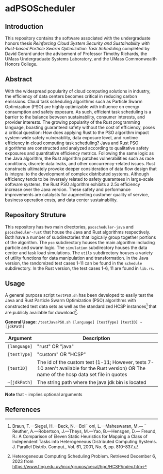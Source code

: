 # adPSOScheduler

## Introduction

This repository contains the software associated with the undergraduate honors thesis *Reinforcing Cloud System Security and Sustainability with Rust-based Particle Swarm Optimization Task Scheduling* completed by David Gerard under the advisement of Professor Timothy Richards, the UMass Undergraduate Systems Laboratory, and the UMass Commonwealth Honors College.

## Abstract

With the widespread popularity of cloud computing solutions in industry, the efficiency of data centers becomes critical in reducing carbon emissions. Cloud task scheduling algorithms such as Particle Swarm Optimization (PSO) are highly optimizable with influence on energy consumption and safety exposure. As such, efficient task scheduling is a barrier to the balance between sustainability, consumer interests, and provider interests. The growing popularity of the Rust programming language, boasting guaranteed safety without the cost of efficiency, poses a critical question: How does applying Rust to the PSO algorithm impact system-wide safety vulnerability, data exposure level, and runtime efficiency in cloud computing task scheduling? Java and Rust PSO algorithms are constructed and analyzed according to qualitative safety exposures and quantitative efficiency metrics. Following the same logic as the Java algorithm, the Rust algorithm patches vulnerabilities such as race conditions, discrete data leaks, and other concurrency-related issues. Rust constructs ultimately provoke deeper consideration of data flow design that is integral to the development of complex distributed systems. Although efficiency tends to be inversely related to safety guarantees in large-scale software systems, the Rust PSO algorithm exhibits a 2.5x efficiency increase over the Java version. These safety and performance improvements are catalysts for augmenting customer quality of service, business operation costs, and data center sustainability.

## Repository Struture

This repository has two main directories, `psoscheduler-java` and `psoscheduler-rust` that house the Java and Rust algorithms respectively. Both have a number of subdirectories that logically group together portions of the algorithm. The `pso` subdirectory houses the main algorithm including particle and swarm logic. The `simulation` subdirectory houses the data center and task load simulations. The `utils` subdirectory houses a variety of utility functions for data manipulation and transformation. In the Java version, the randomized test cases 1-11 can be found in the `schedule` subdirectory. In the Rust version, the test cases 1-6, 11 are found in `lib.rs`.

## Usage

A general purpose script `testPSO.sh` has been developed to easily test the Java and Rust Particle Swarm Optimization (PSO) algorithms with constructed test data sets as well as the standardized HCSP instances[^1] that are publicly available for download[^2].

**General Usage:** `/testJavaPSO.sh [language] [testType] [testID] ~[jdkPath]`

| Argument | Description |
| -------- | ----------- |
| `[language]` | "rust" OR "java" |
| `[testType]` | "custom" OR "HCSP" |
| `[testID]`   | The id of the custom test (1-11; However, tests 7-10 aren't available for the Rust version) OR The name of the hcsp data set file in quotes |
| `~[jdkPath]` | The string path where the java jdk bin is located |

**Note** that `~` implies optional arguments

## References

[^1]: Braun, T.—Siegel, H.—Beck, N.—Bol¨ oni, L.—Maheswaran, M.— ¨
Reuther, A.—Robertson, J.—Theys, M.—Yao, B.—Hensgen, D.—
Freund, R.: A Comparison of Eleven Static Heuristics for Mapping a Class of
Independent Tasks into Heterogeneous Distributed Computing Systems. J. Parallel
Distrib. Comput., Vol. 61, 2001, No. 6, pp. 810–837.
[^2]: Heterogeneous Computing Scheduling Problem. Retrieved December 6, 2023 from https://www.fing.edu.uy/inco/grupos/cecal/hpc/HCSP/index.htm